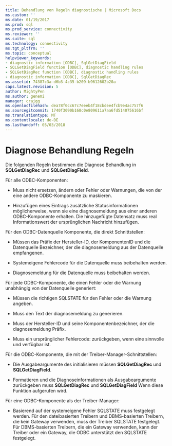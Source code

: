 ```yaml
---
title: Behandlung von Regeln diagnostische | Microsoft Docs
ms.custom: ''
ms.date: 01/19/2017
ms.prod: sql
ms.prod_service: connectivity
ms.reviewer: ''
ms.suite: sql
ms.technology: connectivity
ms.tgt_pltfrm: ''
ms.topic: conceptual
helpviewer_keywords:
- diagnostic information [ODBC], SqlGetDiagField
- SQLGetDiagField function [ODBC], diagnostic handling rules
- SQLGetDiagRec function [ODBC], diagnostic handling rules
- diagnostic information [ODBC], SqlGetDiagRec
ms.assetid: 74387c3a-d6b3-4c35-b209-b9612602b20a
caps.latest.revision: 5
author: MightyPen
ms.author: genemi
manager: craigg
ms.openlocfilehash: dea78f0cc67c7eeeb4f18cbdee4fcb9e4ac757f6
ms.sourcegitcommit: 1740f3090b168c0e809611a7aa6fd514075616bf
ms.translationtype: MT
ms.contentlocale: de-DE
ms.lasthandoff: 05/03/2018
---
```

# <a name="diagnostic-handling-rules"></a>Diagnose Behandlung Regeln
Die folgenden Regeln bestimmen die Diagnose Behandlung in **SQLGetDiagRec** und **SQLGetDiagField**.  
  
 Für alle ODBC-Komponenten:  
  
-   Muss nicht ersetzen, ändern oder Fehler oder Warnungen, die von der eine andere ODBC-Komponente zu maskieren.  
  
-   Hinzufügen eines Eintrags zusätzliche Statusinformationen möglicherweise, wenn sie eine diagnosemeldung aus einer anderen ODBC-Komponente erhalten. Die hinzugefügte Datensatz muss real Informationswert der ursprünglichen Nachricht hinzufügen.  
  
 Für den ODBC-Datenquelle Komponente, die direkt Schnittstellen:  
  
-   Müssen das Präfix der Hersteller-ID, der Komponenten­ID und die Datenquelle Bezeichner, der die diagnosemeldung aus der Datenquelle empfangenen.  
  
-   Systemeigene Fehlercode für die Datenquelle muss beibehalten werden.  
  
-   Diagnosemeldung für die Datenquelle muss beibehalten werden.  
  
 Für jede ODBC-Komponente, die einen Fehler oder die Warnung unabhängig von der Datenquelle generiert:  
  
-   Müssen die richtigen SQLSTATE für den Fehler oder die Warnung angeben.  
  
-   Muss den Text der diagnosemeldung zu generieren.  
  
-   Muss der Hersteller-ID und seine Komponentenbezeichner, der die diagnosemeldung Präfix.  
  
-   Muss ein ursprünglicher Fehlercode: zurückgeben, wenn eine sinnvolle und verfügbar ist.  
  
 Für die ODBC-Komponente, die mit der Treiber-Manager-Schnittstellen:  
  
-   Die Ausgabeargumente des initialisieren müssen **SQLGetDiagRec** und **SQLGetDiagField**.  
  
-   Formatieren und die Diagnoseinformationen als Ausgabeargumente zurückgeben muss **SQLGetDiagRec** und **SQLGetDiagField** Wenn diese Funktion aufgerufen wird.  
  
 Für eine ODBC-Komponente als der Treiber-Manager:  
  
-   Basierend auf der systemeigene Fehler SQLSTATE muss festgelegt werden. Für den dateibasierten Treibern und DBMS-basierten Treibern, die kein Gateway verwenden, muss der Treiber SQLSTATE festgelegt. Für DBMS-basierten Treibern, die ein Gateway verwenden, kann der Treiber oder ein Gateway, die ODBC unterstützt den SQLSTATE festgelegt.
